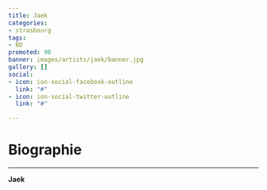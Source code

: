 ```yaml
---
title: Jaek
categories:
- strasbourg
tags:
- BD
promoted: 90
banner: images/artists/jaek/banner.jpg
gallery: []
social:
- icon: ion-social-facebook-outline
  link: "#"
- icon: ion-social-twitter-outline
  link: "#"

---
```

# Biographie
---

**Jaek**
